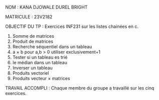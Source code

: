 


NOM : KANA DJOWALE DUREL BRIGHT

MATRICULE : 23V2182

OBJECTIF DU TP : Exercices INF231 sur les listes chainées en c.


1. Somme de matrices
2. Produit de matrices
3. Recherche séquentiel dans un tableau 
4. a × b pour a,b > 0 utiliser exclusivement+1
5. Tester si un tableau es trié 
6. le médian dans un tableau 
7. Inverser un tableau 
8. Produits vectoriel
9. Produits vecteur × matrices


TRAVAIL ACCOMPLI : Chaque membre du groupe a travaillé sur les cinq exercices.
